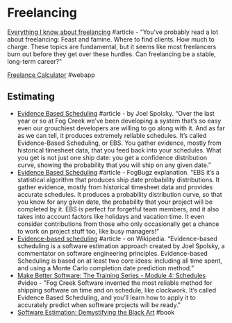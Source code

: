 # Freelancing

[Everything I know about freelancing](https://andyadams.org/everything-i-know-about-freelancing/?utm_source=hackernewsletter&utm_medium=email&utm_term=fav) \#article - "You’ve probably read a lot about freelancing: Feast and famine. Where to find clients. How much to charge. These topics are fundamental, but it seems like most freelancers burn out before they get over these hurdles. Can freelancing be a stable, long-term career?"

[Freelance Calculator](https://coda.io/d/Freelance-Calculator_d3pNCKfmeS8/Intro_su3tG?viewMode=play#_luOWJ) \#webapp

## Estimating

* [Evidence Based Scheduling](https://www.joelonsoftware.com/2007/10/26/evidence-based-scheduling/) \#article - by Joel Spolsky. “Over the last year or so at Fog Creek we’ve been developing a system that’s so easy even our grouchiest developers are willing to go along with it. And as far as we can tell, it produces extremely reliable schedules. It’s called Evidence-Based Scheduling, or EBS. You gather evidence, mostly from historical timesheet data, that you feed back into your schedules. What you get is not just one ship date: you get a confidence distribution curve, showing the probability that you will ship on any given date.”
* [Evidence Based Scheduling](https://www.fogbugz.com/evidence-based-scheduling.html) \#article - FogBugz explanation. “EBS it’s a statistical algorithm that produces ship date probability distributions. It gather evidence, mostly from historical timesheet data and provides accurate schedules. It produces a probability distribution curve, so that you know for any given date, the probability that your project will be completed by it. EBS is perfect for forgetful team members, and it also takes into account factors like holidays and vacation time. It even consider contributions from those who only occasionally get a chance to work on project stuff too, like busy managers!”
* [Evidence-based scheduling](https://en.wikipedia.org/wiki/Evidence-based_scheduling) \#article - on Wikipedia. “Evidence-based scheduling is a software estimation approach created by Joel Spolsky, a commentator on software engineering principles. Evidence-based Scheduling is based on at least two core ideas: including all time spent, and using a Monte Carlo completion date prediction method.”
* [Make Better Software: The Training Series - Module 4: Schedules](https://www.youtube.com/watch?v=EUS4ktQJOSY) \#video - "Fog Creek Software invented the most reliable method for shipping software on time and on schedule, like clockwork. It’s called Evidence Based Scheduling, and you’ll learn how to apply it to accurately predict when software projects will be ready."
* [Software Estimation: Demystifying the Black Art](https://www.amazon.com/Software-Estimation-Demystifying-Developer-Practices/dp/0735605351) \#book

